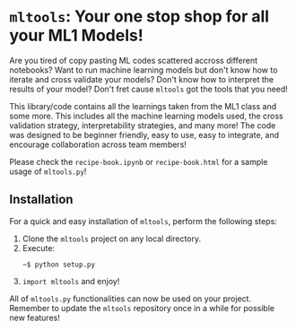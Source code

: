 # `mltools`: Your one stop shop for all your ML1 Models!
Are you tired of copy pasting ML codes scattered accross different notebooks? Want to run machine learning models but don't know how to iterate and cross validate your models? Don't know how to interpret the results of your model? Don't fret cause `mltools` got the tools that you need!

This library/code contains all the learnings taken from the ML1 class and some more. This includes all the machine learning models used, the cross validation strategy, interpretability strategies, and many more! The code was designed to be beginner friendly, easy to use, easy to integrate, and encourage collaboration across team members!

Please check the `recipe-book.ipynb` or `recipe-book.html` for a sample usage of `mltools.py`!

## Installation
For a quick and easy installation of `mltools`, perform the following steps:

1. Clone the `mltools` project on any local directory.
2. Execute:
    ```
    ~$ python setup.py
    ```
3. `import mltools` and enjoy!

All of `mltools.py` functionalities can now be used on your project. Remember to update the `mltools` repository once in a while for possible new features!
